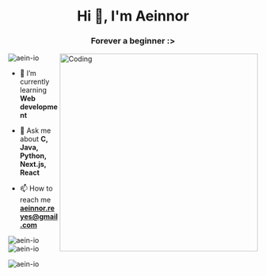 <h1 align="center">Hi 👋, I'm Aeinnor</h1>
<h3 align="center">Forever a beginner :></h3>
<img align="right" alt="Coding" width="400" src="https://i.pinimg.com/originals/87/df/6d/87df6d60f4cc3c07968ae2127bddcc30.gif">

<p align="left"> <img src="https://komarev.com/ghpvc/?username=aein-io&label=Profile%20views&color=0e75b6&style=flat" alt="aein-io" /> </p>

- 🌱 I’m currently learning **Web development**

- 💬 Ask me about **C, Java, Python, Next.js, React**

- 📫 How to reach me **aeinnor.reyes@gmail.com**

<p><img align="left" src="https://github-readme-stats.vercel.app/api/top-langs?username=aein-io&show_icons=true&locale=en&layout=compact" alt="aein-io" /></p>

<p>&nbsp;<img align="center" src="https://github-readme-stats.vercel.app/api?username=aein-io&show_icons=true&locale=en" alt="aein-io" /></p>

<p><img align="center" src="https://github-readme-streak-stats.herokuapp.com/?user=aein-io&" alt="aein-io" /></p>
